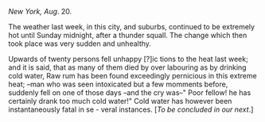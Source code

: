 *New York, Aug*. 20.The weather last week, in this city, and suburbs, continued to be extremely hot until Sunday midnight, after a thunder squall. The change which then took place was very sudden and unhealthy.Upwards of twenty persons fell unhappy [?]ic tions to the heat last week; and it is said, that as many of them died by over labouring as by drinking cold water, Raw rum has been found exceedingly pernicious in this extreme heat; –man who was seen intoxicated but a few momments before, suddenly fell on one of those days –and the cry was–" Poor fellow! he has certainly drank too much cold water!" Cold water has however been instantaneously fatal in se - veral instances. [*To be concluded in our next*.]